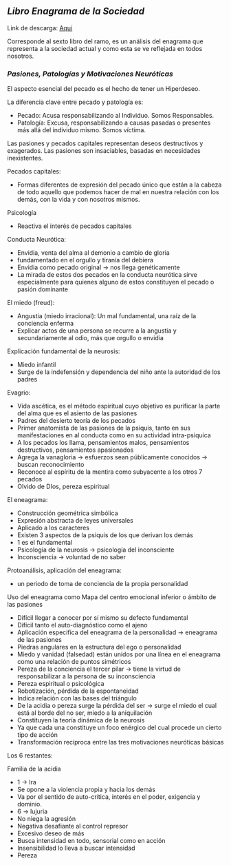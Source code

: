 ## _Libro Enagrama de la Sociedad_

Link de descarga: [Aquí](https://mega.co.nz/#!zYhAkSyb!AdLgOujg37Y91XC4WMaQoGPi1fpE2BERUURx9TEpkow)

Corresponde al sexto libro del ramo, es un análisis del enagrama que representa
a la sociedad actual y como esta se ve reflejada en todos nosotros.







### _Pasiones, Patologías y Motivaciones Neuróticas_

El aspecto esencial del pecado es el hecho de tener un Hiperdeseo.

La diferencia clave entre pecado y patología es:

* Pecado: Acusa responsabilizando al Individuo. Somos Responsables.
* Patología: Excusa, responsabilizando a causas pasadas o presentes más allá 
  del individuo mismo. Somos víctima.

Las pasiones y pecados capitales representan deseos destructivos y exagerados. 
Las pasiones son insaciables, basadas en necesidades inexistentes.

Pecados capitales:

* Formas diferentes de expresión del pecado único que están a la cabeza de 
  todo aquello que podemos hacer de mal en nuestra relación con los demás, con 
  la vida y con nosotros mismos.












Psicología

 * Reactiva el interés de pecados capitales


Conducta Neurótica:

 * Envidia, venta del alma al demonio a cambio de gloria
 * fundamentado en el orgullo y tiranía del debiera
 * Envidia como pecado original → nos llega genéticamente
 * La mirada de estos dos pecados en la conducta neurótica sirve especialmente para quienes alguno de estos constituyen el pecado o pasión dominante

El miedo (freud):

 * Angustia (miedo irracional): Un mal fundamental, una raíz de la conciencia enferma
 * Explicar actos de una persona se recurre a la angustia y secundariamente al odio, más que orgullo o envidia

Explicación fundamental de la neurosis:

 * Miedo infantil
 * Surge de la indefensión y dependencia del niño ante la autoridad de los padres


Evagrio:

 * Vida ascética, es el método espiritual cuyo objetivo es purificar la parte del alma que es el asiento de las pasiones
 * Padres del desierto teoría de los pecados
 * Primer anatomista de las pasiones de la psiquis, tanto en sus manifestaciones en al conducta como en su actividad intra-psiquica
 * A los pecados los llama, pensamientos malos, pensamientos destructivos, pensamientos apasionados
 * Agrega la vanagloria → esfuerzos sean públicamente conocidos → buscan reconocimiento
 * Reconoce al espíritu de la mentira como subyacente a los otros 7 pecados
 * Olvido de DIos, pereza espiritual





El eneagrama:

 * Construcción geométrica simbólica 
 * Expresión abstracta de leyes universales
 * Aplicado a los caracteres
 * Existen 3 aspectos de la psiquis de los que derivan los demás
 * 1 es el fundamental
 * Psicología de la neurosis → psicología del inconsciente
 * Inconsciencia → voluntad de no saber


Protoanálisis, aplicación del eneagrama:

 * un periodo de toma de conciencia de la propia personalidad

Uso del eneagrama como Mapa del centro emocional inferior o ámbito de las pasiones

 * Difícil llegar a conocer por sí mismo su defecto fundamental
 * Difícil tanto el auto-diagnóstico como el ajeno
 * Aplicación específica del eneagrama de la personalidad → eneagrama de las pasiones
 * Piedras angulares en la estructura del ego o personalidad
 * Miedo y vanidad (falsedad) están unidos por una línea en el eneagrama como una relación de puntos simétricos
 * Pereza de la conciencia el tercer pilar → tiene la virtud de responsabilizar a la persona de su inconsciencia
 * Pereza espiritual o psicológica
 * Robotización, pérdida de la espontaneidad
 * Indica relación con las bases del triángulo
 * De la acidia o pereza surge la pérdida del ser → surge el miedo el cual está al borde del no ser, miedo a la aniquilación 
 * Constituyen la teoría dinámica de la neurosis
 * Ya que cada una constituye un foco enérgico del cual procede un cierto tipo de acción
 * Transformación recíproca entre las tres motivaciones neuróticas básicas











Los 6 restantes:

Familia de la acidia

 * 1 → Ira 
 * Se opone a la violencia propia y hacia los demás
 * Va por el sentido de auto-crítica, interés en el poder, exigencia y dominio.
 * 6 → lujuria
 * No niega la agresión
 * Negativa desafiante al control represor
 * Excesivo deseo de más
 * Busca intensidad en todo, sensorial como en acción
 * Insensibilidad lo lleva a buscar intensidad
 * Pereza